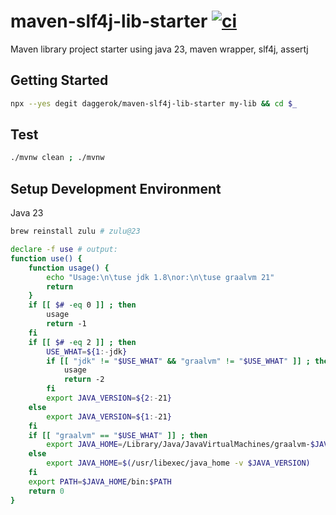 # maven-slf4j-lib-starter [![ci](https://github.com/daggerok/maven-slf4j-lib-starter/actions/workflows/ci.yml/badge.svg)](https://github.com/daggerok/maven-slf4j-lib-starter/actions/workflows/ci.yml)
Maven library project starter using java 23, maven wrapper, slf4j, assertj

## Getting Started

```bash
npx --yes degit daggerok/maven-slf4j-lib-starter my-lib && cd $_
```

## Test

```bash
./mvnw clean ; ./mvnw
```

## Setup Development Environment

Java 23

```bash
brew reinstall zulu # zulu@23

declare -f use # output:
function use() {
	function usage() {
		echo "Usage:\n\tuse jdk 1.8\nor:\n\tuse graalvm 21"
		return
	}
	if [[ $# -eq 0 ]] ; then
		usage
		return -1
	fi
	if [[ $# -eq 2 ]] ; then
		USE_WHAT=${1:-jdk}
		if [[ "jdk" != "$USE_WHAT" && "graalvm" != "$USE_WHAT" ]] ; then
			usage
			return -2
		fi
		export JAVA_VERSION=${2:-21}
	else
		export JAVA_VERSION=${1:-21}
	fi
	if [[ "graalvm" == "$USE_WHAT" ]] ; then
		export JAVA_HOME=/Library/Java/JavaVirtualMachines/graalvm-$JAVA_VERSION.jdk/Contents/Home
	else
		export JAVA_HOME=$(/usr/libexec/java_home -v $JAVA_VERSION)
	fi
	export PATH=$JAVA_HOME/bin:$PATH
	return 0
}
```
